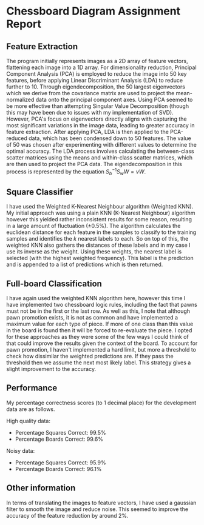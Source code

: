 # Chessboard Diagram Assignment Report

## Feature Extraction

The program initially represents images as a 2D array of feature vectors, flattening each image into a 1D array. For dimensionality reduction, Principal Component Analysis (PCA) is employed to reduce the image into 50 key features, before applying Linear Discriminant Analysis (LDA) to reduce further to 10. Through eigendecomposition, the 50 largest eigenvectors which we derive from the covariance matrix are used to project the mean-normalized data onto the principal component axes. Using PCA seemed to be more effective than attempting Singular Value Decomposition (though this may have been due to issues with my implementation of SVD). However, PCA's focus on eigenvectors directly aligns with capturing the most significant variations in the image data, leading to greater accuracy in feature extraction. After applying PCA, LDA is then applied to the PCA-reduced data, which has been condensed down to 50 features. The value of 50 was chosen after experimenting with different values to determine the optimal accuracy. The LDA process involves calculating the between-class scatter matrices using the means and within-class scatter matrices, which are then used to project the PCA data. The eigendecomposition in this process is represented by the equation $S_b^{-1}S_wW = vW$.  

## Square Classifier

I have used the Weighted K-Nearest Neighbour algorithm (Weighted KNN). My initial approach was using a plain KNN (K-Nearest Neighbour) algorithm however this yielded rather inconsistent results for some reason, resulting in a large amount of fluctuation (±0.5%). The algorithm calculates the euclidean distance for each feature in the samples to classify to the training samples and identifies the *k* nearest labels to each. So on top of this, the weighted KNN also gathers the distances of these labels and in my case I use its inverse as the weight. Using these weights, the nearest label is selected (with the highest weighted frequency). This label is the prediction and is appended to a list of predictions which is then returned.  

## Full-board Classification

I have again used the weighted KNN algorithm here, however this time I have implemented two chessboard logic rules, including the fact that pawns must not be in the first or the last row. As well as this, I note that although pawn promotion exists, it is not as common and have implemented a maximum value for each type of piece. If more of one class than this value in the board is found then it will be forced to re-evaluate the piece. I opted for these approaches as they were some of the few ways I could think of that could improve the results given the context of the board. To account for pawn promotion, I haven't implemented a hard limit, but more a threshold to check how dissimilar the weighted predictions are. If they pass the threshold then we assume the next most likely label. This strategy gives a slight improvement to the accuracy.

## Performance

My percentage correctness scores (to 1 decimal place) for the development data are as follows.

High quality data:

- Percentage Squares Correct: 99.5%
- Percentage Boards Correct: 99.6%

Noisy data:

- Percentage Squares Correct: 95.9%
- Percentage Boards Correct: 96.1%

## Other information

In terms of translating the images to feature vectors, I have used a gaussian filter to smooth the image and reduce noise. This seemed to improve the accuracy of the feature reduction by around 2%.
